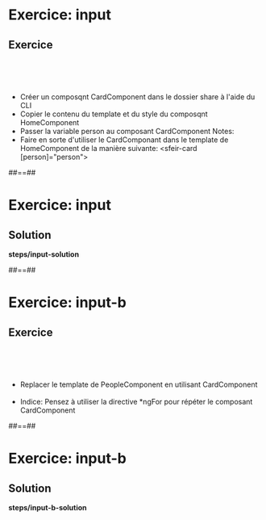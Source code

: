 <!-- .slide: class="exercice" -->
# Exercice: input
## Exercice
<br><br><br>

- Créer un composqnt CardComponent dans le dossier share à l'aide du CLI
- Copier le contenu du template et du style du composqnt HomeComponent
- Passer la variable person au composant CardComponent
Notes:
- Faire en sorte d'utiliser le CardComponant dans le template de HomeComponent de la manière suivante: <sfeir-card [person]="person"></sfeir-card>

##==##
<!-- .slide: class="exercice full-center" -->
# Exercice: input
## Solution
<b>steps/input-solution</b>

##==##
<!-- .slide: class="exercice" -->
# Exercice: input-b
## Exercice
<br><br><br>

- Replacer le template de PeopleComponent en utilisant CardComponent<br><br>
- Indice: Pensez à utiliser la directive *ngFor pour répéter le composant CardComponent


##==##
<!-- .slide: class="exercice full-center" -->
# Exercice: input-b
## Solution
<b>steps/input-b-solution</b>
